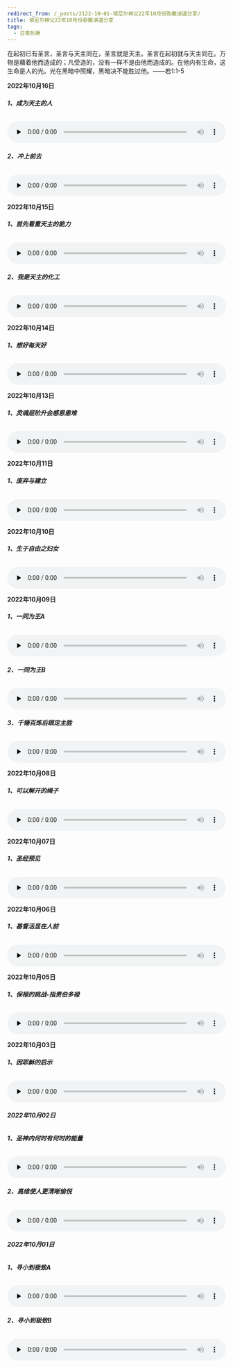 ```yaml
---
redirect_from: /_posts/2122-10-01-培尼尔神父22年10月份弥撒讲道分享/
title: 培尼尔神父22年10月份弥撒讲道分享
tags:
  - 日常祈祷
---
```


在起初已有圣言，圣言与天主同在，圣言就是天主。圣言在起初就与天主同在。万物是藉着他而造成的；凡受造的，没有一样不是由他而造成的。在他内有生命，这生命是人的光。光在黑暗中照耀，黑暗决不能胜过他。——若1:1-5

**2022年10月16日**

###### **1、成为天主的人**

<audio id="audio" style="width: 100%;height:50px;" controls="controls" preload="none">
      <source id="mp3" src="/2022.10/audio/221016chengwei.mp3">
</audio>

###### **2、冲上前去**

<audio id="audio" style="width: 100%;height:50px;" controls="controls" preload="none">
      <source id="mp3" src="/2022.10/audio/221016chong.mp3">
</audio>

**2022年10月15日**

###### **1、首先看重天主的能力**

<audio id="audio" style="width: 100%;height:50px;" controls="controls" preload="none">
      <source id="mp3" src="/2022.10/audio/221015tianzhu.mp3">
</audio>

###### **2、我是天主的化工**

<audio id="audio" style="width: 100%;height:50px;" controls="controls" preload="none">
      <source id="mp3" src="/2022.10/audio/221015huagong.mp3">
</audio>

**2022年10月14日**

###### **1、想好每天好**

<audio id="audio" style="width: 100%;height:50px;" controls="controls" preload="none">
      <source id="mp3" src="/2022.10/audio/221014hao.mp3">
</audio>

**2022年10月13日**

###### **1、灵魂层阶升会感恩患难**

<audio id="audio" style="width: 100%;height:50px;" controls="controls" preload="none">
      <source id="mp3" src="/2022.10/audio/221013hun.mp3">
</audio>

**2022年10月11日**

###### **1、废弃与建立**

<audio id="audio" style="width: 100%;height:50px;" controls="controls" preload="none">
      <source id="mp3" src="/2022.10/audio/221011fei.mp3">
</audio>

**2022年10月10日**

###### **1、生于自由之妇女**

<audio id="audio" style="width: 100%;height:50px;" controls="controls" preload="none">
      <source id="mp3" src="/2022.10/audio/221010sheng.mp3">
</audio>

**2022年10月09日**

###### **1、一同为王A**

<audio id="audio" style="width: 100%;height:50px;" controls="controls" preload="none">
      <source id="mp3" src="/2022.10/audio/221009Awang.mp3">
</audio>

###### **2、一同为王B**

<audio id="audio" style="width: 100%;height:50px;" controls="controls" preload="none">
      <source id="mp3" src="/2022.10/audio/221009Bwang.mp3">
</audio>

###### **3、千锤百炼后跟定主胜**

<audio id="audio" style="width: 100%;height:50px;" controls="controls" preload="none">
      <source id="mp3" src="/2022.10/audio/221009zhu.mp3">
</audio>

**2022年10月08日**

###### **1、可以解开的绳子**

<audio id="audio" style="width: 100%;height:50px;" controls="controls" preload="none">
      <source id="mp3" src="/2022.10/audio/221008jiekai.mp3">
</audio>

**2022年10月07日**

###### **1、圣经预见**

<audio id="audio" style="width: 100%;height:50px;" controls="controls" preload="none">
      <source id="mp3" src="/2022.10/audio/221007shengjing.mp3">
</audio>

**2022年10月06日**

###### **1、基督活显在人前**

<audio id="audio" style="width: 100%;height:50px;" controls="controls" preload="none">
      <source id="mp3" src="/2022.10/audio/221006jidu.mp3">
</audio>

**2022年10月05日**

###### **1、保禄的挑战-指责伯多禄**

<audio id="audio" style="width: 100%;height:50px;" controls="controls" preload="none">
      <source id="mp3" src="/2022.10/audio/221005baolu.mp3">
</audio>

**2022年10月03日**

###### **1、因耶穌的启示**

<audio id="audio" style="width: 100%;height:50px;" controls="controls" preload="none">
      <source id="mp3" src="/2022.10/audio/221003yesu.mp3">
</audio>

###### **2022年10月02日**

###### **1、圣神内何时有何时的能量**

<audio id="audio" style="width: 100%;height:50px;" controls="controls" preload="none">
      <source id="mp3" src="/2022.10/audio/221002sheng.mp3">
</audio>

###### **2、高维使人更清晰愉悦**

<audio id="audio" style="width: 100%;height:50px;" controls="controls" preload="none">
      <source id="mp3" src="/2022.10/audio/221002gao.mp3">
</audio>

###### **2022年10月01日**

###### **1、寻小到极致A**

<audio id="audio" style="width: 100%;height:50px;" controls="controls" preload="none">
      <source id="mp3" src="/2022.10/audio/221001Axun.mp3">
</audio>

###### **2、寻小到极致B**

<audio id="audio" style="width: 100%;height:50px;" controls="controls" preload="none">
      <source id="mp3" src="/2022.10/audio/221001Bxun.mp3">
</audio>
